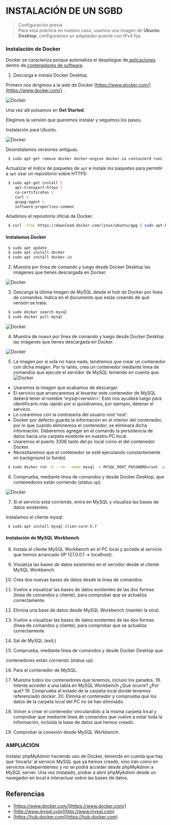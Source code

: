 # INSTALACIÓN DE UN SGBD 
> Configuración previa  
> Para esta práctica en nuestro caso, usamos una imagen de **Ubuntu Desktop**, configuramos un adaptador puente con IPv4 fija. 

### Instalación de Docker

Docker se caracteriza porque automatiza el despliegue de[ aplicaciones](https://es.wikipedia.org/wiki/Aplicaci%C3%B3n_inform%C3%A1tica) dentro de[ contenedores de software](https://es.wikipedia.org/wiki/Contenedores_de_software). 

1. Descarga e instala Docker Desktop.

Primero nos dirigimos a la web de Docker  [https://www.docker.com/](https://www.docker.com/) . 

![Docker](images/docker.png "image_Docker")

Una vez allí pulsamos en **Get Started**.

Elegimos la versión que queremos instalar y seguimos los pasos.

Instalación para Ubuntu.

![Docker](images/docker_ubu.png "image_Docker")

Desinstalamos versiones antiguas. 

`` $ sudo apt-get remove docker docker-engine docker.io containerd runc`` 

Actualizar el índice de paquetes de ``apt`` e instale los paquetes para permitir a ``apt`` usar un repositorio sobre HTTPS: 

```bash
 $ sudo apt-get install \ 
    apt-transport-https \ 
    ca-certificates \ 
    curl \ 
    gnupg-agent \ 
    software-properties-common
```

Añadimos el repositorio oficial de Docker. 

```bash 
 $ curl -fsSL https://download.docker.com/linux/ubuntu/gpg | sudo apt-key add 
```

#### Instalamos Docker
```bash
 $ sudo apt update
 $ sudo apt install docker
 $ sudo apt install docker.io
```
2. Muestra por línea de comando y luego desde Docker Desktop las imágenes que  tienes descargada en Docker.

![Docker](images/docker_ubu1.png "image_Docker")

3. Descarga la última imagen de MySQL desde el hub de Docker por línea de  comandos. Indica en el documento que estás creando de  qué versión se trata.

```bash
 $ sudo docker search mysql
 $ sudo docker pull mysql
```

![Docker](images/docker_ubu2.png "image_Docker")

4. Muestra de nuevo por línea de comando y luego desde Docker Desktop las  imágenes que tienes descargada en Docker.

![Docker](images/docker_ubu3.png "image_Docker")

5. La imagen por sí sola no hace nada, tendremos que crear un contenedor con dicha imagen. Por lo tanto, crea un contenedor mediante línea de comandos que ejecute el servidor de MySQL teniendo en cuenta que: 
![Docker](images/image1.png "Docker")
*   Usaremos la imagen que acabamos de descargar. 
*   El servicio que arrancaremos al levantar este contenedor de MySQL deberá  tener el nombre ‘mysql&lt;versión>’. Esto nos ayudará luego para identificarlo  más rápido por si quisiéramos, por ejemplo, detener el servicio. 
*   Lo crearemos con la contraseña del usuario root ‘root’. 
*   Docker por defecto guarda la información en el interior del contenedor, por lo  que cuando eliminemos el contenedor, se eliminará dicha información.  Deberemos agregar en el comando la persistencia de datos hacia una carpeta  existente en nuestro PC local. 
*   Usaremos el puerto 3306 tanto del pc local como el del contenedor Docker.
*   Necesitaremos que el contenedor se esté ejecutando constantemente en  background (o fondo). 

```bash
 $ sudo docker run -d --rm --name mysql -e MYSQL_ROOT_PASSWORD=root -p 3306:3306 -v mysql_data:/var/lib/mysql mysql:8.0.22
```

6. Comprueba, mediante línea de comandos y desde Docker Desktop, que  contenedores están corriendo (status up). 

![Docker](images/docker_ubu4.png "image_Docker")

7. Si el servicio está corriendo, entra en MySQL y visualiza las bases de datos  existentes. 

Instalamos el cliente mysql: 

```bash
 $ sudo apt install mysql-clien-core-5.7
```


#### Instalación de MySQL Workbench

8. Instala el cliente MySQL Workbench en el PC local y accede al servicio que hemos  arrancado (IP 127.0.0.1 -> localhost). 

9. Visualiza las bases de datos existentes en el servidor desde el cliente MySQL Workbench. 

10. Crea dos nuevas bases de datos desde la línea de comandos. 

11. Vuelve a visualizar las bases de datos existentes de las dos formas (línea de  comandos y cliente), para comprobar que se actualiza correctamente. 

12. Elimina una base de datos desde MySQL Workbench (mantén la otra). 

13. Vuelve a visualizar las bases de datos existentes de las dos formas (línea de  comandos y cliente), para comprobar que se actualiza correctamente. 

14. Sal de MySQL (exit;) 

15. Comprueba, mediante línea de comandos y desde Docker Desktop que 

contenedores están corriendo (status up). 

16. Para el contenedor de MySQL. 

17. Muestra todos los contenedores que tenemos, incluso los parados. 18. Intenta acceder a una tabla en MySQL Workbench ¿Qué ocurre? ¿Por qué? 19. Comprueba el estado de la carpeta local donde tenemos referenciado docker. 20. Elimina el contenedor y comprueba que los datos de la carpeta local del PC no se  han eliminado. 

21. Volver a crear el contenedor vinculandolo a la misma carpeta local y comprobar que mediante línea de comandos que vuelve a estar toda la información, incluida la base  de datos que hemos creado. 

22. Comprobar la conexión desde MySQL Workbench. 


### AMPLIACIÓN 

Instalar phpMyAdmin haciendo uso de Docker, teniendo en cuenta que hay que ‘lincarlo’ al servicio MySQL que ya hemos creado, sino irán como en servicios independientes y  no se podrá acceder desde phpMyAdmin a MySQL server. Una vez instalado, probar a abrir phpMyAdmin desde un navegador en local e  interactuar sobre las bases de datos.


## Referencias



*   [https://www.docker.com/](https://www.docker.com/)
*   [http://www.mysql.com](http://www.mysql.com)
*   [https://hub.docker.com](https://hub.docker.com)